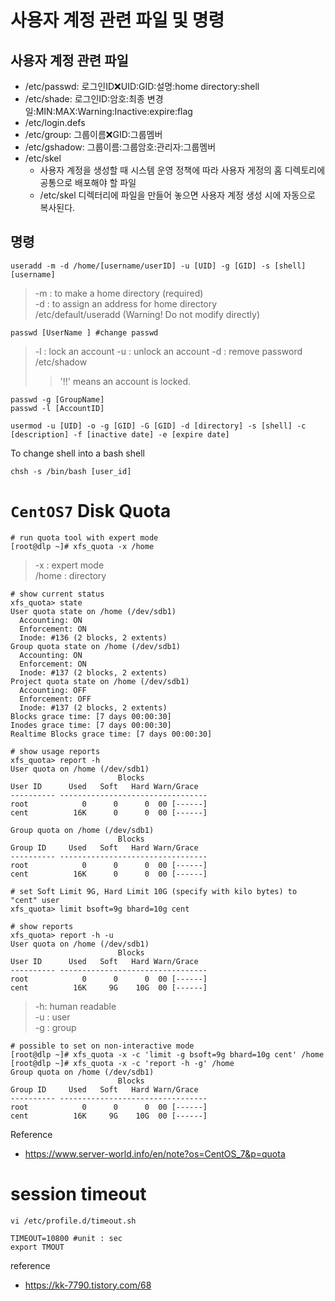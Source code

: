 # 사용자 계정 관련 파일 및 명령
## 사용자 계정 관련 파일
- /etc/passwd: 로그인ID:x:UID:GID:설명:home directory:shell
- /etc/shade: 로그인ID:암호:최종 변경일:MIN:MAX:Warning:Inactive:expire:flag
- /etc/login.defs
- /etc/group: 그룹이름:x:GID:그룹멤버
- /etc/gshadow: 그룹이름:그룹암호:관리자:그룹멤버
- /etc/skel
  - 사용자 계정을 생성할 때 시스템 운영 정책에 따라 사용자 게정의 홈 디렉토리에 공통으로 배포해야 할 파일
  - /etc/skel 디렉터리에 파일을 만들어 놓으면 사용자 계정 생성 시에 자동으로 복사된다.

## 명령 
```
useradd -m -d /home/[username/userID] -u [UID] -g [GID] -s [shell] [username]
```
> -m : to make a home directory (required)  
> -d : to assign an address for home directory  
> /etc/default/useradd (Warning! Do not modify directly)

```
passwd [UserName ] #change passwd
```
> -l : lock an account
> -u : unlock an account
> -d : remove password
> /etc/shadow
> > '!!' means an account is locked.
```
passwd -g [GroupName]
passwd -l [AccountID]
```

```
usermod -u [UID] -o -g [GID] -G [GID] -d [directory] -s [shell] -c [description] -f [inactive date] -e [expire date]
```

To change shell into a bash shell
```
chsh -s /bin/bash [user_id]
```

# `CentOS7` Disk Quota
```
# run quota tool with expert mode
[root@dlp ~]# xfs_quota -x /home
```
> -x : expert mode   
> /home : directory  


```
# show current status
xfs_quota> state
User quota state on /home (/dev/sdb1)
  Accounting: ON
  Enforcement: ON
  Inode: #136 (2 blocks, 2 extents)
Group quota state on /home (/dev/sdb1)
  Accounting: ON
  Enforcement: ON
  Inode: #137 (2 blocks, 2 extents)
Project quota state on /home (/dev/sdb1)
  Accounting: OFF
  Enforcement: OFF
  Inode: #137 (2 blocks, 2 extents)
Blocks grace time: [7 days 00:00:30]
Inodes grace time: [7 days 00:00:30]
Realtime Blocks grace time: [7 days 00:00:30]
```

```
# show usage reports
xfs_quota> report -h
User quota on /home (/dev/sdb1)
                        Blocks
User ID      Used   Soft   Hard Warn/Grace
---------- ---------------------------------
root            0      0      0  00 [------]
cent          16K      0      0  00 [------]

Group quota on /home (/dev/sdb1)
                        Blocks
Group ID     Used   Soft   Hard Warn/Grace
---------- ---------------------------------
root            0      0      0  00 [------]
cent          16K      0      0  00 [------]

```

```
# set Soft Limit 9G, Hard Limit 10G (specify with kilo bytes) to "cent" user
xfs_quota> limit bsoft=9g bhard=10g cent
```


```
# show reports
xfs_quota> report -h -u
User quota on /home (/dev/sdb1)
                        Blocks
User ID      Used   Soft   Hard Warn/Grace
---------- ---------------------------------
root            0      0      0  00 [------]
cent          16K     9G    10G  00 [------]
```
> -h: human readable  
> -u : user  
> -g : group  


```
# possible to set on non-interactive mode
[root@dlp ~]# xfs_quota -x -c 'limit -g bsoft=9g bhard=10g cent' /home
[root@dlp ~]# xfs_quota -x -c 'report -h -g' /home
Group quota on /home (/dev/sdb1)
                        Blocks
Group ID     Used   Soft   Hard Warn/Grace
---------- ---------------------------------
root            0      0      0  00 [------]
cent          16K     9G    10G  00 [------]
```

Reference
- https://www.server-world.info/en/note?os=CentOS_7&p=quota


# session timeout

```
vi /etc/profile.d/timeout.sh

TIMEOUT=10800 #unit : sec
export TMOUT
```
reference
- https://kk-7790.tistory.com/68
